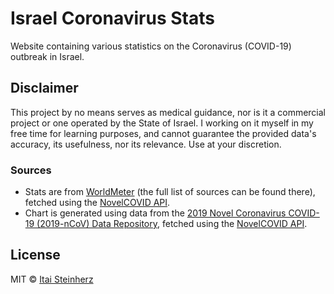 # Israel Coronavirus Stats

Website containing various statistics on the Coronavirus (COVID-19) outbreak in Israel.


## Disclaimer

This project by no means serves as medical guidance, nor is it a commercial project or one operated by the State of Israel. I working on it myself in my free time for learning purposes, and cannot guarantee the provided data's accuracy, its usefulness, nor its relevance. Use at your discretion.

### Sources

- Stats are from [WorldMeter](https://www.worldometers.info/coronavirus/) (the full list of sources can be found there), fetched using the [NovelCOVID API](https://github.com/NovelCOVID/API).
- Chart is generated using data from the [2019 Novel Coronavirus COVID-19 (2019-nCoV) Data Repository](https://github.com/CSSEGISandData/COVID-19), fetched using the [NovelCOVID API](https://github.com/NovelCOVID/API).


## License

MIT © [Itai Steinherz](https://github.com/itaisteinherz)
